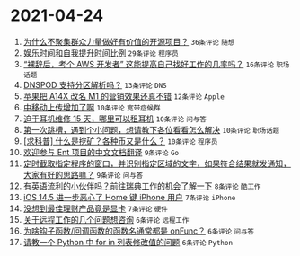# 2021-04-24

1. [为什么不聚集群众力量做好有价值的开源项目？](https://www.v2ex.com/t/772865) `36条评论` `随想`
1. [娱乐时间和自我提升时间比例](https://www.v2ex.com/t/772866) `29条评论` `程序员`
1. [“裸辞后，考个 AWS 开发者” 这能提高自己找好工作的几率吗？](https://www.v2ex.com/t/772862) `16条评论` `职场话题`
1. [DNSPOD 支持分区解析吗？](https://www.v2ex.com/t/772872) `13条评论` `DNS`
1. [苹果把 A14X 改名 M1 的营销效果还真不错](https://www.v2ex.com/t/772919) `12条评论` `Apple`
1. [中移动上传增加了啊](https://www.v2ex.com/t/772893) `10条评论` `宽带症候群`
1. [迫于耳机维修 15 天，哪里可以租耳机](https://www.v2ex.com/t/772892) `10条评论` `问与答`
1. [第一次跳槽，遇到个小问题，想请教下各位看看怎么解决](https://www.v2ex.com/t/772874) `10条评论` `职场话题`
1. [[求科普] 什么是挖矿？各种币又是什么？](https://www.v2ex.com/t/772869) `10条评论` `程序员`
1. [欢迎参与 Ent 项目的中文文档翻译](https://www.v2ex.com/t/772915) `9条评论` `Go`
1. [定时截取指定程序的窗口，并识别指定区域的文字，如果符合结果就发通知，大家有好的思路嘛？](https://www.v2ex.com/t/772885) `9条评论` `问与答`
1. [有英语流利的小伙伴吗？前往瑞典工作的机会了解一下](https://www.v2ex.com/t/772890) `8条评论` `酷工作`
1. [iOS 14.5 进一步恶心了 Home 键 iPhone 用户](https://www.v2ex.com/t/772926) `7条评论` `iPhone`
1. [没想到最佳理财产品竟是显卡](https://www.v2ex.com/t/772875) `7条评论` `硬件`
1. [关于远程工作的几个问题想咨询](https://www.v2ex.com/t/772906) `6条评论` `远程工作`
1. [为啥钩子函数/回调函数的函数名通常都是 onFunc？](https://www.v2ex.com/t/772876) `6条评论` `问与答`
1. [请教一个 Python 中 for in 列表修改值的问题](https://www.v2ex.com/t/772873) `6条评论` `Python`
